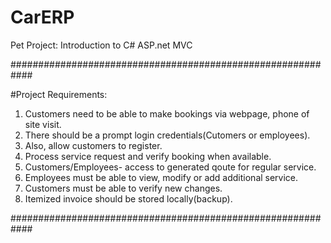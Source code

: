 # CarERP
Pet Project: Introduction to C# ASP.net MVC 

############################################################

#Project Requirements:
1. Customers need to be able to make bookings via webpage, phone of site visit.
2. There should be a prompt login credentials(Cutomers or employees).
3. Also, allow customers to register.
4. Process service request and verify booking when available.
5. Customers/Employees- access to generated qoute for regular service.
6. Employees must be able to view, modify or add additional service.
7. Customers must be able to verify new changes.
8. Itemized invoice should be stored locally(backup).

############################################################
